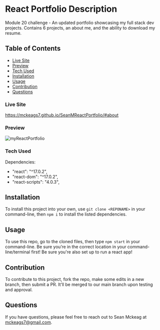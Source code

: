# React Portfolio Description
Module 20 challenge - An updated portfolio showcasing my full stack dev projects. Contains 6 projects, an about me, and the ability to download my resume.

## Table of Contents
- [Live Site](#live-site)
- [Preview](#preview)
- [Tech Used](#tech-used)
- [Installation](#installation)
- [Usage](#usage)
- [Contribution](#contribution)
- [Questions](#questions)

### Live Site

https://mckeags7.github.io/SeanMReactPortfolio/#about

### Preview 

![myReactPortfolio](https://user-images.githubusercontent.com/93490277/163726386-a04d2e38-9221-4820-a418-48b14ba4a97d.png)


### Tech Used

Dependencies: 
- "react": "^17.0.2",
- "react-dom": "^17.0.2",
- "react-scripts": "4.0.3",

## Installation 

To install this project into your own, use `git clone <REPONAME>` in your command-line, then `npm i` to install the listed dependencies.

## Usage 

To use this repo, go to the cloned files, then type `npm start` in your command-line. Be sure you’re in the correct location in your command-line/terminal first! Be sure you're also set up to run a react app!

## Contribution

To contribute to this project, fork the repo, make some edits in a new branch, then submit a PR. It’ll be merged to our main branch upon testing and approval.

## Questions
If you have questions, please feel free to reach out to Sean Mckeag at mckeags7@gmail.com.

